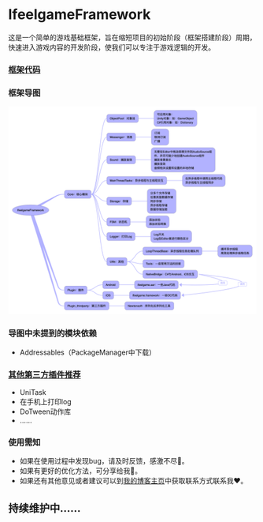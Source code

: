 # IfeelgameFramework

这是一个简单的游戏基础框架，旨在缩短项目的初始阶段（框架搭建阶段）周期，快速进入游戏内容的开发阶段，使我们可以专注于游戏逻辑的开发。

### [框架代码](https://github.com/AiFuYou/IfeelgameFramework/tree/master/IfeelgameFramework/Assets/IfeelgameFramework)

### 框架导图
![framework导图](IfeelgameFramework导图.png)

### 导图中未提到的模块依赖
* Addressables（PackageManager中下载）

### [其他第三方插件推荐](https://www.ifeelgame.net/tools/unity%e6%8f%92%e4%bb%b6%e6%8e%a8%e8%8d%90%ef%bc%88%e4%b8%8d%e5%ae%9a%e6%9c%9f%e6%9b%b4%e6%96%b0%ef%bc%89/)
* UniTask
* 在手机上打印log
* DoTween动作库
* ……

### 使用需知
* 如果在使用过程中发现bug，请及时反馈，感激不尽🙏。
* 如果有更好的优化方法，可分享给我🙏。
* 如果还有其他意见或者建议可以到[我的博客主页](https://www.ifeelgame.net/)中获取联系方式联系我❤️。

## 持续维护中……